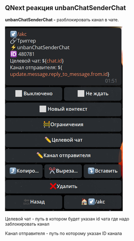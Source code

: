 ## QNext реакция unbanChatSenderChat

**unbanChatSenderChat -** разблокировать канал в чате.


![](./1.png)



Целевой чат - путь в котором будет указан id чата где надо заблокировать канал

Канал отправителя - путь по которому указан ID канала





